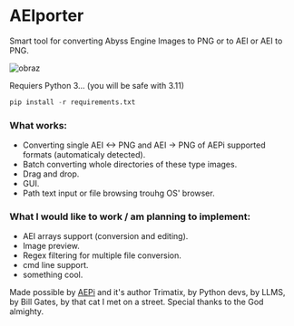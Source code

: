 # AEIporter
Smart tool for converting Abyss Engine Images to PNG or to AEI or AEI to PNG.

![obraz](https://github.com/user-attachments/assets/d81a5843-1493-4949-886a-50480bbd20c8)


Requiers Python 3... (you will be safe with 3.11)
```python
pip install -r requirements.txt
```

### What works:
- Converting single AEI <-> PNG and AEI -> PNG of AEPi supported formats (automaticaly detected).
- Batch converting whole directories of these type images.
- Drag and drop.
- GUI.
- Path text input or file browsing trouhg OS' browser.

### What I would like to work / am planning to implement:
- AEI arrays support (conversion and editing).
- Image preview.
- Regex filtering for multiple file conversion.
- cmd line support.
- something cool.

Made possible by [AEPi](https://github.com/Trimatix/AEPi) and it's author Trimatix, by Python devs, by LLMS, by Bill Gates, by that cat I met on a street.
Special thanks to the God almighty.
